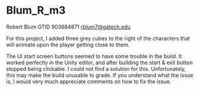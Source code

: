 # Blum_R_m3

Robert Blum
GTID 903684871
rblum7@gatech.edu

For this project, I added three grey cubes to the right of the characters that will animate upon the player getting close to them. 

The UI start screen buttons seemed to have some trouble in the build. It worked perfectly in the Unity editor, and after building the start & exit button stopped being clickable. I could not find a solution for this. Unfortunately, this may make the build unusable to grade. If you understand what the issue is, I would very much appreciate comments on how to fix the issue.
